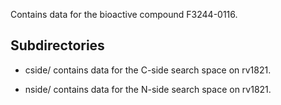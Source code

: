 Contains data for the bioactive compound F3244-0116.

## Subdirectories

- cside/ contains data for the C-side search space on rv1821.

- nside/ contains data for the N-side search space on rv1821.

